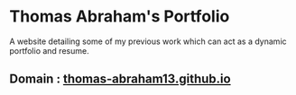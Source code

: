 # Thomas Abraham's Portfolio

A website detailing some of my previous work which can act as a dynamic portfolio and resume.


## Domain : [thomas-abraham13.github.io](https://thomas-abraham13.github.io)
